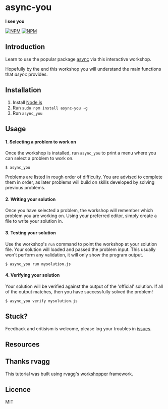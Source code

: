 # async-you

**I see you**

[![NPM](https://nodei.co/npm/async-you.png?downloads=true&stars=true)](https://nodei.co/npm/async-you/) [![NPM](https://nodei.co/npm-dl/async-you.png?months=3)](https://nodei.co/npm/async-you/)

## Introduction

Learn to use the popular package [async](https://github.com/caolan/async) via this interactive workshop.

Hopefully by the end this workshop you will understand the main functions that _async_ provides.

## Installation

1. Install [Node.js](http://nodejs.org/)
2. Run `sudo npm install async-you -g`
3. Run `async_you`

## Usage

#### 1. Selecting a problem to work on

Once the workshop is installed, run `async_you` to print a menu
where you can select a problem to work on.

```
$ async_you
```

Problems are listed in rough order of difficulty. You are advised to complete them in order, as later problems
will build on skills developed by solving previous problems.

#### 2. Writing your solution

Once you have selected a problem, the workshop will remember which problem you are working on. 
Using your preferred editor, simply create a file to write your solution in.

#### 3. Testing your solution

Use the workshop's `run` command to point the workshop at your solution file. Your solution will loaded 
and passed the problem input. This usually won't perform any validation, it will only show the program output.

```
$ async_you run mysolution.js
```
 
#### 4. Verifying your solution

Your solution will be verified against the output of the 'official' solution. 
If all of the output matches, then you have successfully solved the problem!

```
$ async_you verify mysolution.js
```

## Stuck?

Feedback and critisism is welcome, please log your troubles in [issues](https://github.com/bulkan/async-you).

## Resources

## Thanks rvagg

This tutorial was built using rvagg's [workshopper](https://github.com/rvagg/workshopper) framework.

## Licence
MIT
